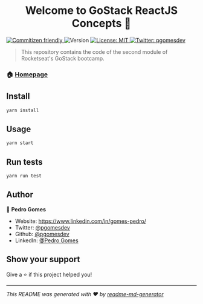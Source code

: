 <h1 align="center">Welcome to GoStack ReactJS Concepts 👋</h1>
<p>
  <a href="http://commitizen.github.io/cz-cli/" target="_blank">
    <img alt="Commitizen friendly" src="https://img.shields.io/badge/commitizen-friendly-brightgreen.svg" />
  </a>
  <img alt="Version" src="https://img.shields.io/badge/version-0.1.0-blue.svg?cacheSeconds=2592000" />
  <a href="#" target="_blank">
    <img alt="License: MIT" src="https://img.shields.io/badge/License-MIT-yellow.svg" />
  </a>
  <a href="https://twitter.com/pgomesdev" target="_blank">
    <img alt="Twitter: pgomesdev" src="https://img.shields.io/twitter/follow/pgomesdev.svg?style=social" />
  </a>
</p>

> This repository contains the code of the second module of Rocketseat's GoStack bootcamp.

### 🏠 [Homepage](https://github.com/pgomesdev/gostack-reactjs-concepts)

## Install

```sh
yarn install
```

## Usage

```sh
yarn start
```

## Run tests

```sh
yarn run test
```

## Author

👤 **Pedro Gomes**

- Website: https://www.linkedin.com/in/gomes-pedro/
- Twitter: [@pgomesdev](https://twitter.com/pgomesdev)
- Github: [@pgomesdev](https://github.com/pgomesdev)
- LinkedIn: [@Pedro Gomes](https://linkedin.com/in/gomes-pedro)

## Show your support

Give a ⭐️ if this project helped you!

---

_This README was generated with ❤️ by [readme-md-generator](https://github.com/kefranabg/readme-md-generator)_
